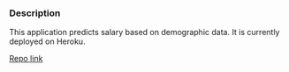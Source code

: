 ### Description

This application predicts salary based on demographic data. It is currently deployed on Heroku.

[Repo link](https://github.com/bryandg/udacity-mlops-deploy)
